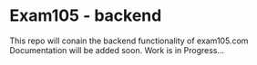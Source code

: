 # Exam105 - backend
This repo will conain the backend functionality of exam105.com
Documentation will be added soon.
Work is in Progress...
